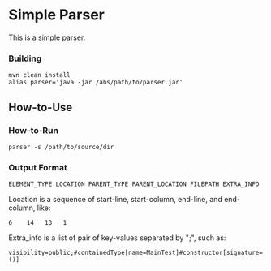 # Simple Parser
This is a simple parser.
### Building
```
mvn clean install
alias parser='java -jar /abs/path/to/parser.jar'
```

## How-to-Use
### How-to-Run
```
parser -s /path/to/source/dir
```
### Output Format
```
ELEMENT_TYPE LOCATION PARENT_TYPE PARENT_LOCATION FILEPATH EXTRA_INFO
```
Location is a sequence of start-line, start-column, end-line, and end-column, like:
```
6    14   13   1
```

Extra_info is a list of pair of key-values separated by ";", such as:
```
visibility=public;#containedType[name=MainTest]#constructor[signature=()]
```